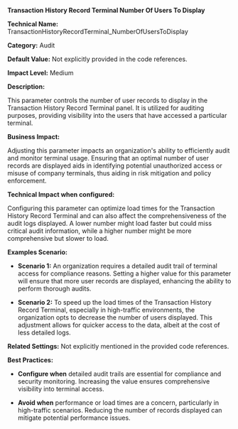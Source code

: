 **Transaction History Record Terminal Number Of Users To Display**

**Technical Name:** TransactionHistoryRecordTerminal_NumberOfUsersToDisplay

**Category:** Audit

**Default Value:** Not explicitly provided in the code references.

**Impact Level:** Medium

**Description:**

This parameter controls the number of user records to display in the Transaction History Record Terminal panel. It is utilized for auditing purposes, providing visibility into the users that have accessed a particular terminal.

**Business Impact:**

Adjusting this parameter impacts an organization's ability to efficiently audit and monitor terminal usage. Ensuring that an optimal number of user records are displayed aids in identifying potential unauthorized access or misuse of company terminals, thus aiding in risk mitigation and policy enforcement.

**Technical Impact when configured:**

Configuring this parameter can optimize load times for the Transaction History Record Terminal and can also affect the comprehensiveness of the audit logs displayed. A lower number might load faster but could miss critical audit information, while a higher number might be more comprehensive but slower to load.

**Examples Scenario:**

- **Scenario 1:** An organization requires a detailed audit trail of terminal access for compliance reasons. Setting a higher value for this parameter will ensure that more user records are displayed, enhancing the ability to perform thorough audits.
  
- **Scenario 2:** To speed up the load times of the Transaction History Record Terminal, especially in high-traffic environments, the organization opts to decrease the number of users displayed. This adjustment allows for quicker access to the data, albeit at the cost of less detailed logs.

**Related Settings:** Not explicitly mentioned in the provided code references.

**Best Practices:** 

- **Configure when** detailed audit trails are essential for compliance and security monitoring. Increasing the value ensures comprehensive visibility into terminal access.
  
- **Avoid when** performance or load times are a concern, particularly in high-traffic scenarios. Reducing the number of records displayed can mitigate potential performance issues.
